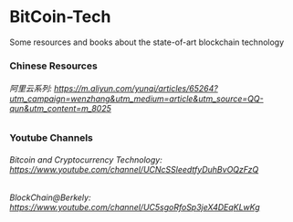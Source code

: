 # BitCoin-Tech
Some resources and books about the state-of-art blockchain technology

### Chinese Resources
###### 阿里云系列: https://m.aliyun.com/yunqi/articles/65264?utm_campaign=wenzhang&utm_medium=article&utm_source=QQ-qun&utm_content=m_8025

### Youtube Channels
###### Bitcoin and Cryptocurrency Technology: https://www.youtube.com/channel/UCNcSSleedtfyDuhBvOQzFzQ 
###### BlockChain@Berkely: https://www.youtube.com/channel/UC5sgoRfoSp3jeX4DEqKLwKg

